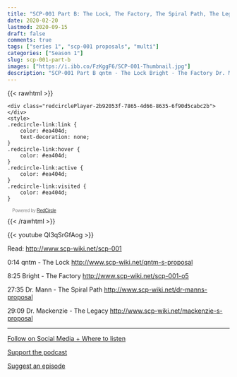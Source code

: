 ```yaml
---
title: "SCP-001 Part B: The Lock, The Factory, The Spiral Path, The Legacy"
date: 2020-02-20
lastmod: 2020-09-15
draft: false
comments: true
tags: ["series 1", "scp-001 proposals", "multi"]
categories: ["Season 1"]
slug: scp-001-part-b
images: ["https://i.ibb.co/FzKggF6/SCP-001-Thumbnail.jpg"]
description: "SCP-001 Part B qntm - The Lock Bright - The Factory Dr. Mann - The Spiral Path Dr. Mackenzie - The Legacy"
---
```


{{< rawhtml >}}
<script async defer onload="redcircleIframe();" src="https://api.podcache.net/embedded-player/sh/63705181-2bd5-4fc1-a869-6f5b27226efa/ep/2b92053f-7865-4d66-8635-6f90d5cabc2b"></script>
    <div class="redcirclePlayer-2b92053f-7865-4d66-8635-6f90d5cabc2b"></div>
    <style>
    .redcircle-link:link {
        color: #ea404d;
        text-decoration: none;
    }
    .redcircle-link:hover {
        color: #ea404d;
    }
    .redcircle-link:active {
        color: #ea404d;
    }
    .redcircle-link:visited {
        color: #ea404d;
    }
</style>
<p style="margin-top:3px;margin-left:11px;font-family: sans-serif;font-size: 10px; color: gray;">Powered by <a class="redcircle-link" href="https://redcircle.com?utm_source=rc_embedded_player&utm_medium=web&utm_campaign=embedded_v1">RedCircle</a></p>
{{< /rawhtml >}}

{{< youtube QI3qSrGfAog >}}

Read: http://www.scp-wiki.net/scp-001

0:14 qntm - The Lock
http://www.scp-wiki.net/qntm-s-proposal

8:25 Bright - The Factory
http://www.scp-wiki.net/scp-001-o5

27:35 Dr. Mann - The Spiral Path
http://www.scp-wiki.net/dr-manns-proposal

29:09 Dr. Mackenzie - The Legacy
http://www.scp-wiki.net/mackenzie-s-proposal

---

[Follow on Social Media + Where to listen](/links)

[Support the podcast](/support)

[Suggest an episode](/suggest)
